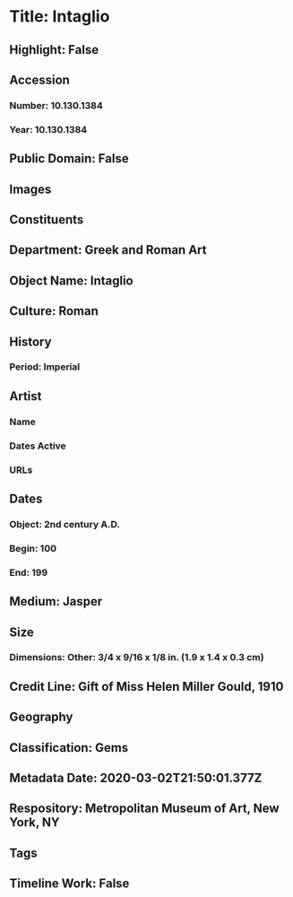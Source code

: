 # Title: Intaglio
## Highlight: False
## Accession
### Number: 10.130.1384
### Year: 10.130.1384
## Public Domain: False
## Images
## Constituents
## Department: Greek and Roman Art
## Object Name: Intaglio
## Culture: Roman
## History
### Period: Imperial
## Artist
### Name
### Dates Active
### URLs
## Dates
### Object: 2nd century A.D.
### Begin: 100
### End: 199
## Medium: Jasper
## Size
### Dimensions: Other: 3/4 x 9/16 x 1/8 in. (1.9 x 1.4 x 0.3 cm)
## Credit Line: Gift of Miss Helen Miller Gould, 1910
## Geography
## Classification: Gems
## Metadata Date: 2020-03-02T21:50:01.377Z
## Respository: Metropolitan Museum of Art, New York, NY
## Tags
## Timeline Work: False